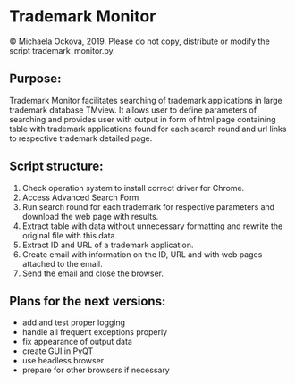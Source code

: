 # Trademark Monitor

© Michaela Ockova, 2019. Please do not copy, distribute or modify the script trademark_monitor.py.

## Purpose:
Trademark Monitor facilitates searching of trademark applications in large trademark database TMview.
It allows user to define parameters of searching and provides user with output in form of html page
containing table with trademark applications found for each search round and url links to respective
trademark detailed page.

## Script structure:
1. Check operation system to install correct driver for Chrome.
2. Access Advanced Search Form
3. Run search round for each trademark for respective parameters and download the web page with results.
4. Extract table with data without unnecessary formatting and rewrite the original file with this data.
5. Extract ID and URL of a trademark application.
6. Create email with information on the ID, URL and with web pages attached to the email.
7. Send the email and close the browser.

## Plans for the next versions:
- add and test proper logging
- handle all frequent exceptions properly
- fix appearance of output data 
- create GUI in PyQT
- use headless browser
- prepare for other browsers if necessary
